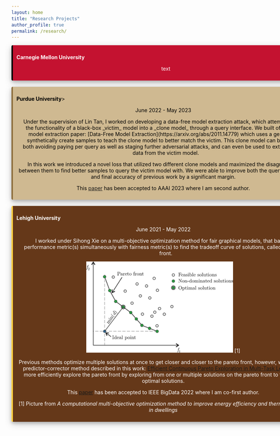 ```yaml
---
layout: home
title: "Research Projects"
author_profile: true
permalink: /research/
---
```


<style>
div.polaroid {
  width: 800px;
  box-shadow: 0 4px 8px 0 rgba(0, 0, 0, 0.2), 0 6px 20px 0 rgba(0, 0, 0, 0.19);
  text-align: center;
}

div.container {
  padding: 10px;
}
</style>
<body>


<div class="polaroid" style='background-color:#C41230; color: #FFFFFF; border-left: solid #000000 4px; border-radius: 4px; padding:0.7em;'>
<span>
<p style='margin-top:1em; text-align:left'>
<b>Carnegie Mellon University</b></p>
<p style='margin-left:1em;'>
text
</p>
</span></div>
<br>

<div class="polaroid" style='background-color:#CFB991; color: #000000; border-left: solid #8E6F3E 4px; border-radius: 4px; padding:0.7em;'>
<span>
<p style='margin-top:1em; text-align:left'>
<b>Purdue University</b>></p>
<p style=color: #8E6F3E>June 2022 - May 2023</p>
<p style='margin-left:1em;'>
Under the supervision of Lin Tan, I worked on developing a data-free model extraction attack, which attempts to copy the functionality of a black-box _victim_ model into a _clone model_ through a query interface. We built off of a prior model extraction paper: [Data-Free Model Extraction](https://arxiv.org/abs/2011.14779) which uses a generator to synthetically create samples to teach the clone model to better match the victim. This clone model can be used for both avoiding paying per query as well as staging further adversarial attacks, and can even be used to extract training data from the victim model.

In this work we introduced a novel loss that utilized two different clone models and maximized the disagreement between them to find better samples to query the victim model with. We were able to improve both the query efficiency and final accuracy of previous work by a significant margin.

This [paper](https://www.cs.purdue.edu/homes/lintan/publications/disguide-aaai23.pdf) has been accepted to AAAI 2023 where I am second author.
</p>
</span></div>
<br>

<div class="polaroid" style='background-color:#653819; color: #FFFFFF; border-left: solid #FED141 4px; border-radius: 4px; padding:0.7em;'>
<span>
<p style='margin-top:1em; text-align:left'>
<b>Lehigh University</b></p>
<p style=color: #8E6F3E>June 2021 - May 2022</p>
<p style='margin-left:1em;'>
I worked under Sihong Xie on a multi-objective optimization method for fair graphical models, that balanced performance metric(s) simultaneously with fairness metric(s) to find the tradeoff curve of solutions, called the pareto front.

![Pareto front](https://github.com/ericenouen/ericenouen.github.io/blob/master/assets/image/ParetoFront.png?raw=true) [1]

Previous methods optimize multiple solutions at once to get closer and closer to the pareto front, however, we used the predictor-corrector method described in this work: [Efficient Continuous Pareto Exploration in Multi-Task Learning](https://arxiv.org/abs/2006.16434) to more efficiently explore the pareto front by exploring from one or multiple solutions on the pareto front to find more optimal solutions.

This [paper](http://www.cse.lehigh.edu/~sxie/paper/bigdata2022.pdf) has been accepted to IEEE BigData 2022 where I am co-first author.

[1] Picture from _A computational multi-objective optimization method to improve energy efficiency and thermal comfort in dwellings_
</p>
</span></div>

</body>

